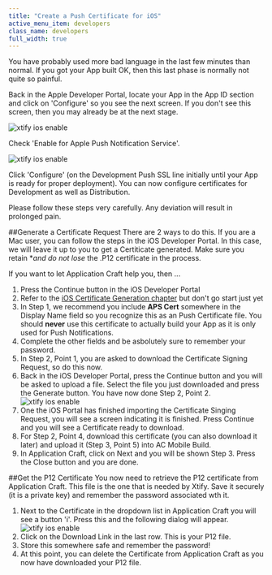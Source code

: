```yaml
---
title: "Create a Push Certificate for iOS"
active_menu_item: developers
class_name: developers
full_width: true
---
```


You have probably used more bad language in the last few minutes than normal. If you got your App built OK, then this last phase is normally not quite so painful. 

Back in the Apple Developer Portal, locate your App in the App ID section and click on 'Configure' so you see the next screen. If you don't see this screen, then you may already be at the next stage.

![xtify ios enable](/img/docs/xtify-app-id-configure.png)

Check 'Enable for Apple Push Notification Service'.

![xtify ios enable](/img/docs/xtify-app-id-enable.png)

Click 'Configure' (on the Development Push SSL line initially until your App is ready for proper deployment). You can now configure certificates for Development as well as Distribution. 

Please follow these steps very carefully. Any deviation will result in prolonged pain.

##Generate a Certificate Request
There are 2 ways to do this. If you are a Mac user, you can follow the steps in the iOS Developer Portal. In this case, we will leave it up to you to get a Certiticate generated. Make sure you retain **and do not lose* the .P12 certificate in the process.

If you want to let Application Craft help you, then ...

1. Press the Continue button in the iOS Developer Portal
1. Refer to the [iOS Certificate Generation chapter](/developers/documentation/ac-mobile-build-phonegap/certificates/wizard/certgen-ios/) but don't go start just yet
1. In Step 1, we recommend you include **APS Cert** somewhere in the Display Name field so you recognize this as an Push Certificate file. You should **never** use this certificate to actually build your App as it is only used for Push Notifications.
1. Complete the other fields and be asbolutely sure to remember your password.
1. In Step 2, Point 1, you are asked to download the Certificate Signing Request, so do this now.
1. Back in the iOS Developer Portal, press the Continue button and you will be asked to upload a file. Select the file you just downloaded and press the Generate button. You have now done Step 2, Point 2.
![xtify ios enable](/img/docs/xtify-ios-pushcert-generate.png)
1. One the iOS Portal has finished importing the Certificate Singing Request, you will see a screen indicating it is finished. Press Continue and you will see a Certificate ready to download. 
1. For Step 2, Point 4, download this certificate (you can also download it later) and upload it (Step 3, Point 5) into AC Mobile Build.
1. In Application Craft, click on Next and you will be shown Step 3. Press the Close button and you are done.

##Get the P12 Certificate
You now need to retrieve the P12 certificate from Application Craft. This file is the one that is needed by Xtify. Save it securely (it is a private key) and remember the password associated wth it.

1. Next to the Certificate in the dropdown list in Application Craft you will see a button 'i'. Press this and the following dialog will appear.
![xtify ios enable](/img/docs/xtify-aps-cert-12.png)
1. Click on the Download Link in the last row. This is your P12 file.
1. Store this somewhere safe and remember the password!
1. At this point, you can delete the Certificate from Application Craft as you now have downloaded your P12 file.








